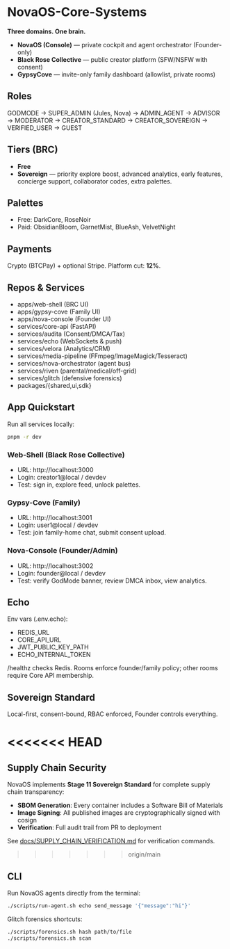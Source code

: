 # NovaOS-Core-Systems

**Three domains. One brain.**
- **NovaOS (Console)** — private cockpit and agent orchestrator (Founder-only)
- **Black Rose Collective** — public creator platform (SFW/NSFW with consent)
- **GypsyCove** — invite-only family dashboard (allowlist, private rooms)

## Roles
GODMODE → SUPER_ADMIN (Jules, Nova) → ADMIN_AGENT → ADVISOR → MODERATOR → CREATOR_STANDARD → CREATOR_SOVEREIGN → VERIFIED_USER → GUEST

## Tiers (BRC)
- **Free**
- **Sovereign** — priority explore boost, advanced analytics, early features, concierge support, collaborator codes, extra palettes.

## Palettes
- Free: DarkCore, RoseNoir
- Paid: ObsidianBloom, GarnetMist, BlueAsh, VelvetNight

## Payments
Crypto (BTCPay) + optional Stripe. Platform cut: **12%**.

## Repos & Services
- apps/web-shell (BRC UI)
- apps/gypsy-cove (Family UI)
- apps/nova-console (Founder UI)
- services/core-api (FastAPI)
- services/audita (Consent/DMCA/Tax)
- services/echo (WebSockets & push)
- services/velora (Analytics/CRM)
- services/media-pipeline (FFmpeg/ImageMagick/Tesseract)
- services/nova-orchestrator (agent bus)
- services/riven (parental/medical/off-grid)
- services/glitch (defensive forensics)
- packages/{shared,ui,sdk}

## App Quickstart

Run all services locally:

```bash
pnpm -r dev
```

### Web-Shell (Black Rose Collective)
- URL: http://localhost:3000
- Login: creator1@local / devdev
- Test: sign in, explore feed, unlock palettes.

### Gypsy-Cove (Family)
- URL: http://localhost:3001
- Login: user1@local / devdev
- Test: join family-home chat, submit consent upload.

### Nova-Console (Founder/Admin)
- URL: http://localhost:3002
- Login: founder@local / devdev
- Test: verify GodMode banner, review DMCA inbox, view analytics.

## Echo
Env vars (.env.echo):
- REDIS_URL
- CORE_API_URL
- JWT_PUBLIC_KEY_PATH
- ECHO_INTERNAL_TOKEN

/healthz checks Redis. Rooms enforce founder/family policy; other rooms require Core API membership.


## Sovereign Standard
Local-first, consent-bound, RBAC enforced, Founder controls everything.

<<<<<<< HEAD
=======
## Supply Chain Security
NovaOS implements **Stage 11 Sovereign Standard** for complete supply chain transparency:
- **SBOM Generation**: Every container includes a Software Bill of Materials
- **Image Signing**: All published images are cryptographically signed with cosign
- **Verification**: Full audit trail from PR to deployment

See [docs/SUPPLY_CHAIN_VERIFICATION.md](docs/SUPPLY_CHAIN_VERIFICATION.md) for verification commands.

>>>>>>> origin/main
## CLI

Run NovaOS agents directly from the terminal:

```bash
./scripts/run-agent.sh echo send_message '{"message":"hi"}'
```

Glitch forensics shortcuts:

```bash
./scripts/forensics.sh hash path/to/file
./scripts/forensics.sh scan
```

<!-- ci: trigger core-api-deploy workflow -->
